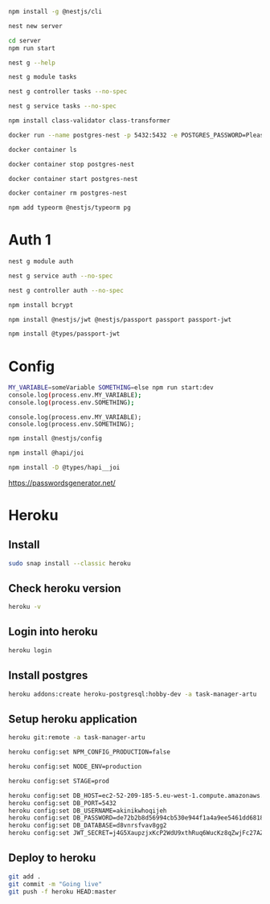 ```bash
npm install -g @nestjs/cli
````

```bash
nest new server
````

```bash
cd server
npm run start
````

```bash
nest g --help
````

```bash
nest g module tasks
````

```bash
nest g controller tasks --no-spec
````

```bash
nest g service tasks --no-spec
````

```bash
npm install class-validator class-transformer
````

```bash
docker run --name postgres-nest -p 5432:5432 -e POSTGRES_PASSWORD=PleaseChangeMe -d postgres
````

```bash
docker container ls
````

```bash
docker container stop postgres-nest
````

```bash
docker container start postgres-nest
````

```bash
docker container rm postgres-nest
````

```bash
npm add typeorm @nestjs/typeorm pg
````

# Auth 1
```bash
nest g module auth
````

```bash
nest g service auth --no-spec
````

```bash
nest g controller auth --no-spec
````

```bash
npm install bcrypt
````

```bash
npm install @nestjs/jwt @nestjs/passport passport passport-jwt
````

```bash
npm install @types/passport-jwt
````

# Config


```bash
MY_VARIABLE=someVariable SOMETHING=else npm run start:dev
console.log(process.env.MY_VARIABLE);
console.log(process.env.SOMETHING);
````

````
console.log(process.env.MY_VARIABLE);
console.log(process.env.SOMETHING);
````

```bash
npm install @nestjs/config
````

```bash
npm install @hapi/joi
````

```bash
npm install -D @types/hapi__joi
````

https://passwordsgenerator.net/

# Heroku

## Install
```bash
sudo snap install --classic heroku
````

## Check heroku version
```bash
heroku -v
````

## Login into heroku
```bash
heroku login
````

## Install postgres
```bash
heroku addons:create heroku-postgresql:hobby-dev -a task-manager-artu
````

## Setup heroku application
```bash
heroku git:remote -a task-manager-artu
````

```bash
heroku config:set NPM_CONFIG_PRODUCTION=false
````

```bash
heroku config:set NODE_ENV=production
````

```bash
heroku config:set STAGE=prod
````

```bash
heroku config:set DB_HOST=ec2-52-209-185-5.eu-west-1.compute.amazonaws.com
heroku config:set DB_PORT=5432
heroku config:set DB_USERNAME=akinikwhoqijeh
heroku config:set DB_PASSWORD=de72b2b8d56994cb530e944f1a4a9ee5461dd6818d56544ac0a65eb122663c2b
heroku config:set DB_DATABASE=d8vnrsfvav8gg2
heroku config:set JWT_SECRET=j4G5XaupzjxKcP2WdU9xthRuq6WucKz8qZwjFc27AZAzFGmA255FhPsLaEjCDfDK
````

## Deploy to heroku
```bash
git add .
git commit -m "Going live"
git push -f heroku HEAD:master
````